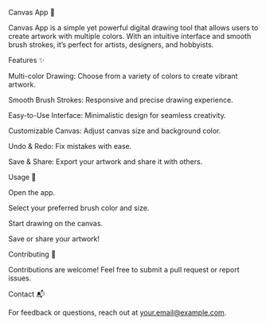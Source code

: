 Canvas App 🎨

Canvas App is a simple yet powerful digital drawing tool that allows users to create artwork with multiple colors. With an intuitive interface and smooth brush strokes, it’s perfect for artists, designers, and hobbyists.

Features ✨

Multi-color Drawing: Choose from a variety of colors to create vibrant artwork.

Smooth Brush Strokes: Responsive and precise drawing experience.

Easy-to-Use Interface: Minimalistic design for seamless creativity.

Customizable Canvas: Adjust canvas size and background color.

Undo & Redo: Fix mistakes with ease.

Save & Share: Export your artwork and share it with others.



Usage 🚀

Open the app.

Select your preferred brush color and size.

Start drawing on the canvas.

Save or share your artwork!



Contributing 🤝

Contributions are welcome! Feel free to submit a pull request or report issues.



Contact 📬

For feedback or questions, reach out at your.email@example.com.

